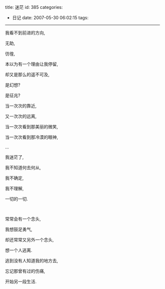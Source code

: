 title: 迷茫
id: 385
categories:
  - 日记
date: 2007-05-30 06:02:15
tags:
---

我看不到前进的方向,

无助,

彷徨,

本以为有一个理由让我停留,

却又是那么的遥不可及,

是幻想?

是征兆?

当一次次的靠近,

又一次次的远离,

当一次次看到那美丽的微笑,

当一次次看到那冷漠的眼神,

...

我迷茫了,

我不知道何去何从,

我不确定,

我不理解,

一切的一切.

&nbsp;

常常会有一个念头,

我想鼓足勇气,

却还常常又另外一个念头,

想一个人逃离.

逃到没有人知道我的地方去,

忘记那曾有过的伤痛,

开始另一段生活.
